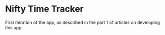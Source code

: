 # Nifty Time Tracker

First iteration of the app, as described in the part 1 of articles on developing this app.
